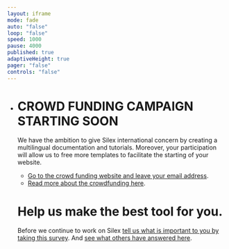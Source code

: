 ```yaml
---
layout: iframe
mode: fade
auto: "false"
loop: "false"
speed: 1000
pause: 4000
published: true
adaptiveHeight: true
pager: "false"
controls: "false"
---
```


- # CROWD FUNDING CAMPAIGN STARTING SOON

  We have the ambition to give Silex international concern by creating a multilingual documentation and tutorials. Moreover, your participation will allow us to free more templates to facilitate the starting of your website.
  * [Go to the crowd funding website and leave your email address](http://crowdfunding.silex.me/).
  * [Read more about the crowdfunding here](http://crowdfunding.silex.me/).

  # Help us make the best tool for you. 
  Before we continue to work on Silex [tell us what is important to you by taking this survey](https://fr.surveymonkey.com/r/26KJS5B). And [see what others have answered here](https://fr.surveymonkey.com/results/SM-DTCQWR6Q/).
